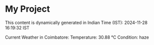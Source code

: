 # My Project

This content is dynamically generated in Indian Time (IST): 2024-11-28 16:19:32 IST


Current Weather in Coimbatore:
Temperature: 30.88 °C
Condition: haze
